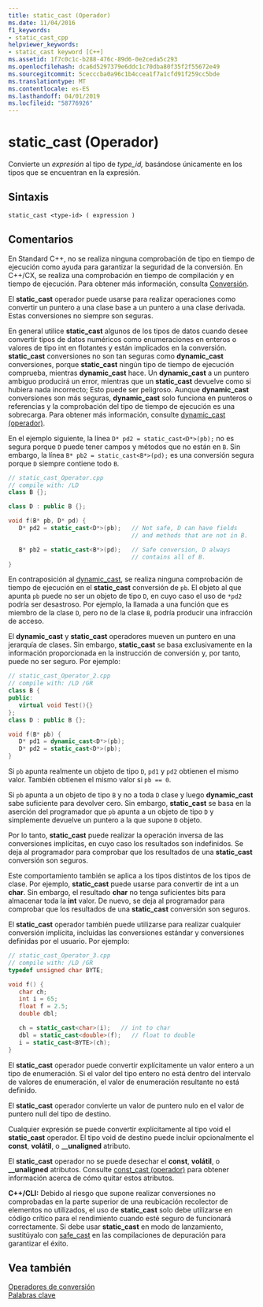 ```yaml
---
title: static_cast (Operador)
ms.date: 11/04/2016
f1_keywords:
- static_cast_cpp
helpviewer_keywords:
- static_cast keyword [C++]
ms.assetid: 1f7c0c1c-b288-476c-89d6-0e2ceda5c293
ms.openlocfilehash: dca6d5297379e6ddc1c70dba80f35f2f55672e49
ms.sourcegitcommit: 5cecccba0a96c1b4ccea1f7a1cfd91f259cc5bde
ms.translationtype: MT
ms.contentlocale: es-ES
ms.lasthandoff: 04/01/2019
ms.locfileid: "58776926"
---
```

# <a name="staticcast-operator"></a>static_cast (Operador)

Convierte un *expresión* al tipo de *type_id,* basándose únicamente en los tipos que se encuentran en la expresión.

## <a name="syntax"></a>Sintaxis

```
static_cast <type-id> ( expression )
```

## <a name="remarks"></a>Comentarios

En Standard C++, no se realiza ninguna comprobación de tipo en tiempo de ejecución como ayuda para garantizar la seguridad de la conversión. En C++/CX, se realiza una comprobación en tiempo de compilación y en tiempo de ejecución. Para obtener más información, consulta [Conversión](casting.md).

El **static_cast** operador puede usarse para realizar operaciones como convertir un puntero a una clase base a un puntero a una clase derivada. Estas conversiones no siempre son seguras.

En general utilice **static_cast** algunos de los tipos de datos cuando desee convertir tipos de datos numéricos como enumeraciones en enteros o valores de tipo int en flotantes y están implicados en la conversión. **static_cast** conversiones no son tan seguras como **dynamic_cast** conversiones, porque **static_cast** ningún tipo de tiempo de ejecución comprueba, mientras **dynamic_cast** hace. Un **dynamic_cast** a un puntero ambiguo producirá un error, mientras que un **static_cast** devuelve como si hubiera nada incorrecto; Esto puede ser peligroso. Aunque **dynamic_cast** conversiones son más seguras, **dynamic_cast** solo funciona en punteros o referencias y la comprobación del tipo de tiempo de ejecución es una sobrecarga. Para obtener más información, consulte [dynamic_cast (operador)](../cpp/dynamic-cast-operator.md).

En el ejemplo siguiente, la línea `D* pd2 = static_cast<D*>(pb);` no es segura porque `D` puede tener campos y métodos que no están en `B`. Sin embargo, la línea `B* pb2 = static_cast<B*>(pd);` es una conversión segura porque `D` siempre contiene todo `B`.

```cpp
// static_cast_Operator.cpp
// compile with: /LD
class B {};

class D : public B {};

void f(B* pb, D* pd) {
   D* pd2 = static_cast<D*>(pb);   // Not safe, D can have fields
                                   // and methods that are not in B.

   B* pb2 = static_cast<B*>(pd);   // Safe conversion, D always
                                   // contains all of B.
}
```

En contraposición al [dynamic_cast](../cpp/dynamic-cast-operator.md), se realiza ninguna comprobación de tiempo de ejecución en el **static_cast** conversión de `pb`. El objeto al que apunta `pb` puede no ser un objeto de tipo `D`, en cuyo caso el uso de `*pd2` podría ser desastroso. Por ejemplo, la llamada a una función que es miembro de la clase `D`, pero no de la clase `B`, podría producir una infracción de acceso.

El **dynamic_cast** y **static_cast** operadores mueven un puntero en una jerarquía de clases. Sin embargo, **static_cast** se basa exclusivamente en la información proporcionada en la instrucción de conversión y, por tanto, puede no ser seguro. Por ejemplo:

```cpp
// static_cast_Operator_2.cpp
// compile with: /LD /GR
class B {
public:
   virtual void Test(){}
};
class D : public B {};

void f(B* pb) {
   D* pd1 = dynamic_cast<D*>(pb);
   D* pd2 = static_cast<D*>(pb);
}
```

Si `pb` apunta realmente un objeto de tipo `D`, `pd1` y `pd2` obtienen el mismo valor. También obtienen el mismo valor si `pb == 0`.

Si `pb` apunta a un objeto de tipo `B` y no a toda `D` clase y luego **dynamic_cast** sabe suficiente para devolver cero. Sin embargo, **static_cast** se basa en la aserción del programador que `pb` apunta a un objeto de tipo `D` y simplemente devuelve un puntero a la que supone `D` objeto.

Por lo tanto, **static_cast** puede realizar la operación inversa de las conversiones implícitas, en cuyo caso los resultados son indefinidos. Se deja al programador para comprobar que los resultados de una **static_cast** conversión son seguros.

Este comportamiento también se aplica a los tipos distintos de los tipos de clase. Por ejemplo, **static_cast** puede usarse para convertir de int a un **char**. Sin embargo, el resultado **char** no tenga suficientes bits para almacenar toda la **int** valor. De nuevo, se deja al programador para comprobar que los resultados de una **static_cast** conversión son seguros.

El **static_cast** operador también puede utilizarse para realizar cualquier conversión implícita, incluidas las conversiones estándar y conversiones definidas por el usuario. Por ejemplo:

```cpp
// static_cast_Operator_3.cpp
// compile with: /LD /GR
typedef unsigned char BYTE;

void f() {
   char ch;
   int i = 65;
   float f = 2.5;
   double dbl;

   ch = static_cast<char>(i);   // int to char
   dbl = static_cast<double>(f);   // float to double
   i = static_cast<BYTE>(ch);
}
```

El **static_cast** operador puede convertir explícitamente un valor entero a un tipo de enumeración. Si el valor del tipo entero no está dentro del intervalo de valores de enumeración, el valor de enumeración resultante no está definido.

El **static_cast** operador convierte un valor de puntero nulo en el valor de puntero null del tipo de destino.

Cualquier expresión se puede convertir explícitamente al tipo void el **static_cast** operador. El tipo void de destino puede incluir opcionalmente el **const**, **volátil**, o **__unaligned** atributo.

El **static_cast** operador no se puede desechar el **const**, **volátil**, o **__unaligned** atributos. Consulte [const_cast (operador)](../cpp/const-cast-operator.md) para obtener información acerca de cómo quitar estos atributos.

**C++/CLI:** Debido al riesgo que supone realizar conversiones no comprobadas en la parte superior de una reubicación recolector de elementos no utilizados, el uso de **static_cast** solo debe utilizarse en código crítico para el rendimiento cuando esté seguro de funcionará correctamente. Si debe usar **static_cast** en modo de lanzamiento, sustitúyalo con [safe_cast](../extensions/safe-cast-cpp-component-extensions.md) en las compilaciones de depuración para garantizar el éxito.

## <a name="see-also"></a>Vea también

[Operadores de conversión](../cpp/casting-operators.md)<br/>
[Palabras clave](../cpp/keywords-cpp.md)